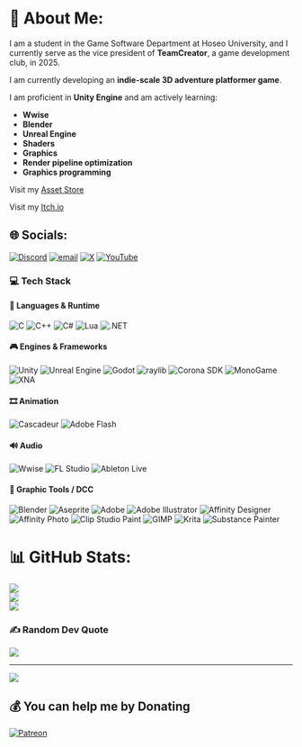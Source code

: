 # 💫 About Me:
<p>I am a student in the Game Software Department at Hoseo University, and I currently serve as the vice president of <strong>TeamCreator</strong>, a game development club, in 2025.</p>

<p>I am currently developing an <strong>indie-scale 3D adventure platformer game</strong>.</p>

<p>I am proficient in <strong>Unity Engine</strong> and am actively learning:</p>

<ul>
  <li><strong>Wwise</strong></li>
  <li><strong>Blender</strong></li>
  <li><strong>Unreal Engine</strong></li>
  <li><strong>Shaders</strong></li>
  <li><strong>Graphics</strong></li>
  <li><strong>Render pipeline optimization</strong></li>
  <li><strong>Graphics programming</strong></li>
</ul>

Visit my [Asset Store](https://assetstore.unity.com/publishers/114900)

Visit my [Itch.io](https://sunyunie.itch.io/ffmpeg-nyaagui)

## 🌐 Socials:
[![Discord](https://img.shields.io/badge/Discord-%237289DA.svg?logo=discord&logoColor=white)](https://discord.gg/@cavestory_) [![email](https://img.shields.io/badge/Email-D14836?logo=gmail&logoColor=white)](mailto:cathook@naver.com) [![X](https://img.shields.io/badge/X-black.svg?logo=X&logoColor=white)](https://x.com/Sunyunie_) [![YouTube](https://img.shields.io/badge/YouTube-%23FF0000.svg?logo=YouTube&logoColor=white)](https://youtube.com/@Sunyunie) 

### 💻 Tech Stack
#### 🧠 Languages & Runtime
![C](https://img.shields.io/badge/C-00599C?style=for-the-badge&logo=c&logoColor=white) ![C++](https://img.shields.io/badge/C++-00599C?style=for-the-badge&logo=c%2B%2B&logoColor=white) ![C#](https://img.shields.io/badge/C%23-239120?style=for-the-badge&logo=dotnet&logoColor=white) ![Lua](https://img.shields.io/badge/Lua-2C2D72?style=for-the-badge&logo=lua&logoColor=white) ![.NET](https://img.shields.io/badge/.NET-5C2D91?style=for-the-badge&logo=dotnet&logoColor=white)
#### 🎮 Engines & Frameworks
![Unity](https://img.shields.io/badge/Unity-000000?style=for-the-badge&logo=unity&logoColor=white) ![Unreal Engine](https://img.shields.io/badge/Unreal%20Engine-313131?style=for-the-badge&logo=unrealengine&logoColor=white) ![Godot](https://img.shields.io/badge/Godot-FFFFFF?style=for-the-badge&logo=godot-engine&logoColor=black) ![raylib](https://img.shields.io/badge/raylib-000000?style=for-the-badge&logo=raylib&logoColor=white) ![Corona SDK](https://img.shields.io/badge/Corona%20SDK-F7B500?style=for-the-badge&logo=coronaengine&logoColor=black) ![MonoGame](https://img.shields.io/badge/MonoGame-E73C00?style=for-the-badge&logo=monogame&logoColor=white) ![XNA](https://img.shields.io/badge/XNA-F28C28?style=for-the-badge&logoColor=white)
#### 🎞️ Animation
![Cascadeur](https://img.shields.io/badge/Cascadeur-FFCC00?style=for-the-badge&logoColor=black) ![Adobe Flash](https://img.shields.io/badge/Adobe%20Flash-FF0000?style=for-the-badge&logo=adobeflash&logoColor=white)
#### 🔊 Audio
![Wwise](https://img.shields.io/badge/Wwise-00549F?style=for-the-badge&logo=wwise&logoColor=white) ![FL Studio](https://img.shields.io/badge/FL%20Studio-008B45?style=for-the-badge&logo=fl-studio&logoColor=white) ![Ableton Live](https://img.shields.io/badge/Ableton%20Live-000000?style=for-the-badge&logo=ableton&logoColor=white) 
#### 🎨 Graphic Tools / DCC
![Blender](https://img.shields.io/badge/Blender-F5792A?style=for-the-badge&logo=blender&logoColor=white) ![Aseprite](https://img.shields.io/badge/Aseprite-FFFFFF?style=for-the-badge&logo=Aseprite&logoColor=7D929E) ![Adobe](https://img.shields.io/badge/Adobe-FF0000?style=for-the-badge&logo=adobe&logoColor=white) ![Adobe Illustrator](https://img.shields.io/badge/Adobe%20Illustrator-FF9A00?style=for-the-badge&logo=adobeillustrator&logoColor=white) ![Affinity Designer](https://img.shields.io/badge/Affinity%20Designer-1B72BE?style=for-the-badge&logo=affinity-designer&logoColor=white) ![Affinity Photo](https://img.shields.io/badge/Affinity%20Photo-7E4DD2?style=for-the-badge&logo=affinity-photo&logoColor=white) ![Clip Studio Paint](https://img.shields.io/badge/Clip%20Studio%20Paint-CFD3D3?style=for-the-badge&logo=clipstudiopaint&logoColor=white) ![GIMP](https://img.shields.io/badge/GIMP-657D8B?style=for-the-badge&logo=gimp&logoColor=FFFFFF) ![Krita](https://img.shields.io/badge/Krita-203759?style=for-the-badge&logo=krita&logoColor=EEF37B) ![Substance Painter](https://img.shields.io/badge/Substance%20Painter-FF6C37?style=for-the-badge&logo=adobe&logoColor=white)

# 📊 GitHub Stats:
![](https://github-readme-stats.vercel.app/api?username=Sunyunie&theme=blue_navy&hide_border=false&include_all_commits=true&count_private=true)<br/>
![](https://nirzak-streak-stats.vercel.app/?user=Sunyunie&theme=blue_navy&hide_border=false)<br/>
![](https://github-readme-stats.vercel.app/api/top-langs/?username=Sunyunie&theme=blue_navy&hide_border=false&include_all_commits=true&count_private=true&layout=compact)

### ✍️ Random Dev Quote
![](https://quotes-github-readme.vercel.app/api?type=horizontal&theme=radical)

---
[![](https://visitcount.itsvg.in/api?id=Sunyunie&icon=10&color=1)](https://visitcount.itsvg.in)

  ## 💰 You can help me by Donating
  [![Patreon](https://img.shields.io/badge/Patreon-F96854?style=for-the-badge&logo=patreon&logoColor=white)](https://patreon.com/Sunyunie?utm_medium=unknown&utm_source=join_link&utm_campaign=creatorshare_creator&utm_content=copyLink)

  
<!-- Proudly created with GPRM ( https://gprm.itsvg.in ) -->

